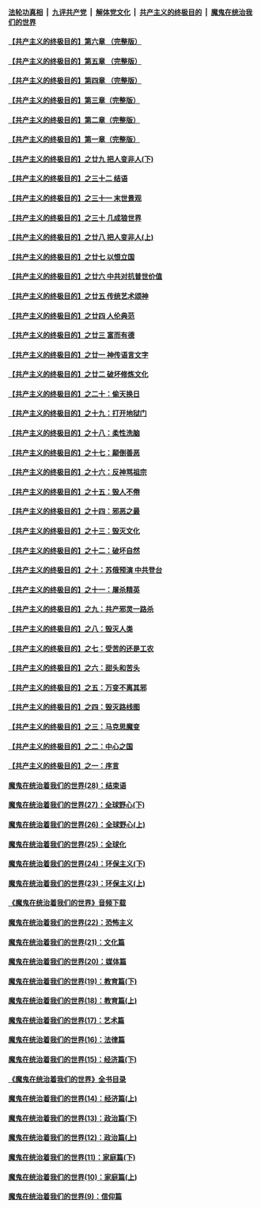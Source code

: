 ####  [法轮功真相](../../../../basic/blob/master/README.md?t=02021401) &nbsp;|&nbsp; [九评共产党](../../../../9ping.md/blob/master/README.md?t=02021401) &nbsp;|&nbsp; [解体党文化](../../../../jtdwh.md/blob/master/README.md?t=02021401)  &nbsp;|&nbsp; [共产主义的终极目的](../../../../gczydzjmd.md/blob/master/README.md?t=02021401) &nbsp;|&nbsp; [魔鬼在统治我们的世界](../../../../mgztzwmdsj.md/blob/master/README.md?t=02021401) 

#### [【共产主义的终极目的】第六章 （完整版）](../pages/nsc422/n11428913.md?t=02021401) 

#### [【共产主义的终极目的】第五章 （完整版）](../pages/nsc422/n11428912.md?t=02021401) 

#### [【共产主义的终极目的】第四章 （完整版）](../pages/nsc422/n11428907.md?t=02021401) 

#### [【共产主义的终极目的】第三章（完整版）](../pages/nsc422/n11428848.md?t=02021401) 

#### [【共产主义的终极目的】第二章（完整版）](../pages/nsc422/n11428831.md?t=02021401) 

#### [【共产主义的终极目的】第一章（完整版）](../pages/nsc422/n11417651.md?t=02021401) 

#### [【共产主义的终极目的】之廿九 把人变非人(下)](../pages/nsc422/n11344140.md?t=02021401) 

#### [【共产主义的终极目的】之三十二 结语](../pages/nsc422/n11360535.md?t=02021401) 

#### [【共产主义的终极目的】之三十一 末世景观](../pages/nsc422/n11351129.md?t=02021401) 

#### [【共产主义的终极目的】之三十 几成狼世界](../pages/nsc422/n11348280.md?t=02021401) 

#### [【共产主义的终极目的】之廿八 把人变非人(上)](../pages/nsc422/n11340492.md?t=02021401) 

#### [【共产主义的终极目的】之廿七 以恨立国](../pages/nsc422/n11336944.md?t=02021401) 

#### [【共产主义的终极目的】之廿六 中共对抗普世价值](../pages/nsc422/n11324785.md?t=02021401) 

#### [【共产主义的终极目的】之廿五 传统艺术颂神](../pages/nsc422/n11296396.md?t=02021401) 

#### [【共产主义的终极目的】之廿四 人伦典范](../pages/nsc422/n11296397.md?t=02021401) 

#### [【共产主义的终极目的】之廿三 富而有德](../pages/nsc422/n11283598.md?t=02021401) 

#### [【共产主义的终极目的】之廿一 神传语言文字](../pages/nsc422/n11263265.md?t=02021401) 

#### [【共产主义的终极目的】之廿二 破坏修炼文化](../pages/nsc422/n11245728.md?t=02021401) 

#### [【共产主义的终极目的】之二十：偷天换日](../pages/nsc422/n11238846.md?t=02021401) 

#### [【共产主义的终极目的】之十九：打开地狱门](../pages/nsc422/n11206376.md?t=02021401) 

#### [【共产主义的终极目的】之十八：柔性洗脑](../pages/nsc422/n11199994.md?t=02021401) 

#### [【共产主义的终极目的】之十七：颠倒善恶](../pages/nsc422/n11179782.md?t=02021401) 

#### [【共产主义的终极目的】之十六：反神骂祖宗](../pages/nsc422/n11166798.md?t=02021401) 

#### [【共产主义的终极目的】之十五：毁人不倦](../pages/nsc422/n11166792.md?t=02021401) 

#### [【共产主义的终极目的】之十四：邪恶之最](../pages/nsc422/n11150249.md?t=02021401) 

#### [【共产主义的终极目的】之十三：毁灭文化](../pages/nsc422/n11135227.md?t=02021401) 

#### [【共产主义的终极目的】之十二：破坏自然](../pages/nsc422/n11135214.md?t=02021401) 

#### [【共产主义的终极目的】之十：苏俄预演 中共登台](../pages/nsc422/n11118424.md?t=02021401) 

#### [【共产主义的终极目的】之十一：屠杀精英](../pages/nsc422/n11118442.md?t=02021401) 

#### [【共产主义的终极目的】之九：共产邪灵一路杀](../pages/nsc422/n11114139.md?t=02021401) 

#### [【共产主义的终极目的】之八：毁灭人类](../pages/nsc422/n11108503.md?t=02021401) 

#### [【共产主义的终极目的】之七：受苦的还是工农](../pages/nsc422/n11101809.md?t=02021401) 

#### [【共产主义的终极目的】之六：甜头和苦头](../pages/nsc422/n11096971.md?t=02021401) 

#### [【共产主义的终极目的】之五：万变不离其邪](../pages/nsc422/n11091285.md?t=02021401) 

#### [【共产主义的终极目的】之四：毁灭路线图](../pages/nsc422/n11086284.md?t=02021401) 

#### [【共产主义的终极目的】之三：马克思魔变](../pages/nsc422/n11061941.md?t=02021401) 

#### [【共产主义的终极目的】之二：中心之国](../pages/nsc422/n11047728.md?t=02021401) 

#### [【共产主义的终极目的】之一：序言](../pages/nsc422/n11086077.md?t=02021401) 

#### [魔鬼在统治着我们的世界(28)：结束语](../pages/nsc422/n10936246.md?t=02021401) 

#### [魔鬼在统治着我们的世界(27)：全球野心(下)](../pages/nsc422/n10928319.md?t=02021401) 

#### [魔鬼在统治着我们的世界(26)：全球野心(上)](../pages/nsc422/n10900318.md?t=02021401) 

#### [魔鬼在统治着我们的世界(25)：全球化](../pages/nsc422/n10788205.md?t=02021401) 

#### [魔鬼在统治着我们的世界(24)：环保主义(下)](../pages/nsc422/n10695307.md?t=02021401) 

#### [魔鬼在统治着我们的世界(23)：环保主义(上)](../pages/nsc422/n10688613.md?t=02021401) 

#### [《魔鬼在统治着我们的世界》音频下载](../pages/nsc422/n10635553.md?t=02021401) 

#### [魔鬼在统治着我们的世界(22)：恐怖主义](../pages/nsc422/n10614727.md?t=02021401) 

#### [魔鬼在统治着我们的世界(21)：文化篇](../pages/nsc422/n10597706.md?t=02021401) 

#### [魔鬼在统治着我们的世界(20)：媒体篇](../pages/nsc422/n10586579.md?t=02021401) 

#### [魔鬼在统治着我们的世界(19)：教育篇(下)](../pages/nsc422/n10564808.md?t=02021401) 

#### [魔鬼在统治着我们的世界(18)：教育篇(上)](../pages/nsc422/n10526970.md?t=02021401) 

#### [魔鬼在统治着我们的世界(17)：艺术篇](../pages/nsc422/n10499093.md?t=02021401) 

#### [魔鬼在统治着我们的世界(16)：法律篇](../pages/nsc422/n10485969.md?t=02021401) 

#### [魔鬼在统治着我们的世界(15)：经济篇(下)](../pages/nsc422/n10469975.md?t=02021401) 

#### [《魔鬼在统治着我们的世界》全书目录](../pages/nsc422/n10464261.md?t=02021401) 

#### [魔鬼在统治着我们的世界(14)：经济篇(上)](../pages/nsc422/n10457370.md?t=02021401) 

#### [魔鬼在统治着我们的世界(13)：政治篇(下)](../pages/nsc422/n10448270.md?t=02021401) 

#### [魔鬼在统治着我们的世界(12)：政治篇(上)](../pages/nsc422/n10444576.md?t=02021401) 

#### [魔鬼在统治着我们的世界(11)：家庭篇(下)](../pages/nsc422/n10440961.md?t=02021401) 

#### [魔鬼在统治着我们的世界(10)：家庭篇(上)](../pages/nsc422/n10435448.md?t=02021401) 

#### [魔鬼在统治着我们的世界(9)：信仰篇](../pages/nsc422/n10432159.md?t=02021401) 

